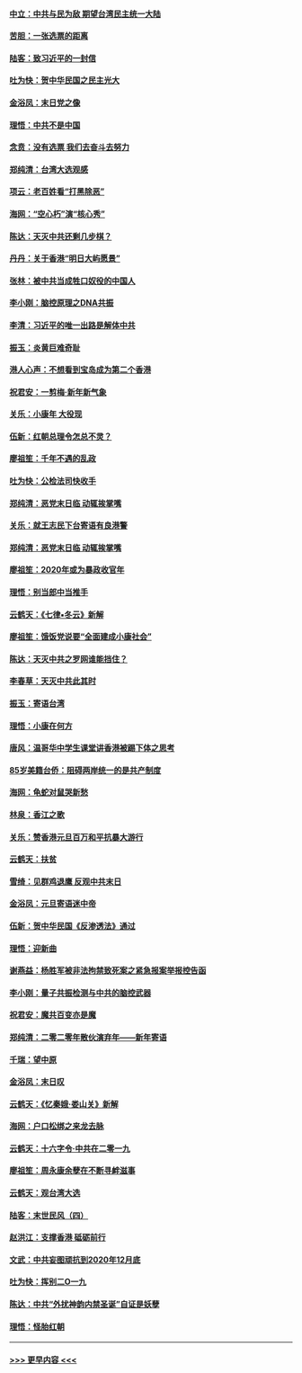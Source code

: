 #### [中立：中共与民为敌 期望台湾民主统一大陆](../pages/nsc993/n11790392.md?t=01132144) 
#### [苦胆：一张选票的距离](../pages/nsc993/n11788914.md?t=01132144) 
#### [陆客：致习近平的一封信](../pages/nsc993/n11788867.md?t=01132144) 
#### [吐为快：贺中华民国之民主光大](../pages/nsc993/n11788618.md?t=01132144) 
#### [金浴凤：末日党之像](../pages/nsc993/n11787475.md?t=01132144) 
#### [理悟：中共不是中国](../pages/nsc993/n11787463.md?t=01132144) 
#### [念贲：没有选票  我们去奋斗去努力](../pages/nsc993/n11787398.md?t=01132144) 
#### [郑纯清：台湾大选观感](../pages/nsc993/n11786210.md?t=01132144) 
#### [项云：老百姓看“打黑除恶”](../pages/nsc993/n11785398.md?t=01132144) 
#### [海网：“空心朽”演“核心秀”](../pages/nsc993/n11783874.md?t=01132144) 
#### [陈达：天灭中共还剩几步棋？](../pages/nsc993/n11783719.md?t=01132144) 
#### [丹丹：关于香港“明日大屿愿景”](../pages/nsc993/n11783273.md?t=01132144) 
#### [张林：被中共当成牲口奴役的中国人](../pages/nsc993/n11782397.md?t=01132144) 
#### [李小刚：脑控原理之DNA共振](../pages/nsc993/n11780962.md?t=01132144) 
#### [李清：习近平的唯一出路是解体中共](../pages/nsc993/n11780866.md?t=01132144) 
#### [振玉：炎黄巨难奇耻](../pages/nsc993/n11779632.md?t=01132144) 
#### [港人心声：不想看到宝岛成为第二个香港](../pages/nsc993/n11778817.md?t=01132144) 
#### [祝君安：一剪梅‧新年新气象](../pages/nsc993/n11776340.md?t=01132144) 
#### [关乐：小康年 大役现](../pages/nsc993/n11774213.md?t=01132144) 
#### [伍新：红朝总理令怎总不灵？](../pages/nsc993/n11770813.md?t=01132144) 
#### [廖祖笙：千年不遇的乱政](../pages/nsc993/n11770373.md?t=01132144) 
#### [吐为快：公检法司快收手](../pages/nsc993/n11770359.md?t=01132144) 
#### [郑纯清：恶党末日临 动辄挨掌嘴](../pages/nsc993/n11769912.md?t=01132144) 
#### [关乐：就王志民下台寄语有良港警](../pages/nsc993/n11769903.md?t=01132144) 
#### [郑纯清：恶党末日临 动辄挨掌嘴](../pages/nsc993/n11769356.md?t=01132144) 
#### [廖祖笙：2020年或为暴政收官年](../pages/nsc993/n11768216.md?t=01132144) 
#### [理悟：别当郎中当推手](../pages/nsc993/n11768243.md?t=01132144) 
#### [云鹤天：《七律▪冬云》新解](../pages/nsc993/n11768204.md?t=01132144) 
#### [廖祖笙：饿饭党说要“全面建成小康社会”](../pages/nsc993/n11767482.md?t=01132144) 
#### [陈达：天灭中共之罗网谁能挡住？](../pages/nsc993/n11767465.md?t=01132144) 
#### [李春草：天灭中共此其时](../pages/nsc993/n11767452.md?t=01132144) 
#### [振玉：寄语台湾](../pages/nsc993/n11767432.md?t=01132144) 
#### [理悟：小康在何方](../pages/nsc993/n11767394.md?t=01132144) 
#### [唐风：温哥华中学生课堂讲香港被踢下体之思考](../pages/nsc993/n11766848.md?t=01132144) 
#### [85岁美籍台侨：阻碍两岸统一的是共产制度](../pages/nsc993/n11765043.md?t=01132144) 
#### [海网：龟蛇对鼠哭新愁](../pages/nsc993/n11764895.md?t=01132144) 
#### [林泉：香江之歌](../pages/nsc993/n11764415.md?t=01132144) 
#### [关乐：赞香港元旦百万和平抗暴大游行](../pages/nsc993/n11764382.md?t=01132144) 
#### [云鹤天：扶贫](../pages/nsc993/n11764245.md?t=01132144) 
#### [雪绮：见群鸡退鹰  反观中共末日](../pages/nsc993/n11762112.md?t=01132144) 
#### [金浴凤：元旦寄语迷中帝](../pages/nsc993/n11761788.md?t=01132144) 
#### [伍新：贺中华民国《反渗透法》通过](../pages/nsc993/n11761994.md?t=01132144) 
#### [理悟：迎新曲](../pages/nsc993/n11761152.md?t=01132144) 
#### [谢燕益：杨胜军被非法拘禁致死案之紧急报案举报控告函](../pages/nsc993/n11756134.md?t=01132144) 
#### [李小刚：量子共振检测与中共的脑控武器](../pages/nsc993/n11754518.md?t=01132144) 
#### [祝君安：魔共百变亦是魔](../pages/nsc993/n11754469.md?t=01132144) 
#### [郑纯清：二零二零年散伙演弃年——新年寄语](../pages/nsc993/n11754195.md?t=01132144) 
#### [千瑞：望中原](../pages/nsc993/n11754159.md?t=01132144) 
#### [金浴凤：末日叹](../pages/nsc993/n11752359.md?t=01132144) 
#### [云鹤天：《忆秦娥‧娄山关》新解](../pages/nsc993/n11752348.md?t=01132144) 
#### [海网：户口松绑之来龙去脉](../pages/nsc993/n11752328.md?t=01132144) 
#### [云鹤天：十六字令‧中共在二零一九](../pages/nsc993/n11752305.md?t=01132144) 
#### [廖祖笙：周永康余孽在不断寻衅滋事](../pages/nsc993/n11751013.md?t=01132144) 
#### [云鹤天：观台湾大选](../pages/nsc993/n11751007.md?t=01132144) 
#### [陆客：末世民风（四）](../pages/nsc993/n11749203.md?t=01132144) 
#### [赵洪江：支撑香港 砥砺前行](../pages/nsc993/n11748482.md?t=01132144) 
#### [文武：中共妄图顽抗到2020年12月底](../pages/nsc993/n11748446.md?t=01132144) 
#### [吐为快：挥别二O一九](../pages/nsc993/n11748411.md?t=01132144) 
#### [陈达：中共“外扰神韵内禁圣诞”自证是妖孽](../pages/nsc993/n11748226.md?t=01132144) 
#### [理悟：怪胎红朝](../pages/nsc993/n11748206.md?t=01132144) 

----
#### [ >>> 更早内容 <<< ](../indexes/nsc993-earlier.md)
